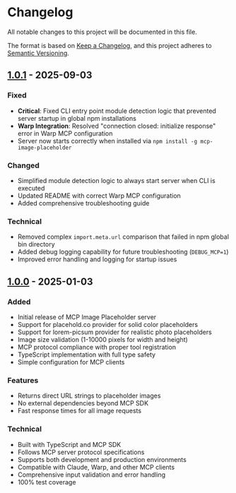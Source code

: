# Changelog

All notable changes to this project will be documented in this file.

The format is based on [Keep a Changelog](https://keepachangelog.com/en/1.0.0/),
and this project adheres to [Semantic Versioning](https://semver.org/spec/v2.0.0.html).

## [1.0.1] - 2025-09-03

### Fixed
- **Critical**: Fixed CLI entry point module detection logic that prevented server startup in global npm installations
- **Warp Integration**: Resolved "connection closed: initialize response" error in Warp MCP configuration
- Server now starts correctly when installed via `npm install -g mcp-image-placeholder`

### Changed
- Simplified module detection logic to always start server when CLI is executed
- Updated README with correct Warp MCP configuration
- Added comprehensive troubleshooting guide

### Technical
- Removed complex `import.meta.url` comparison that failed in npm global bin directory
- Added debug logging capability for future troubleshooting (`DEBUG_MCP=1`)
- Improved error handling and logging for startup issues

## [1.0.0] - 2025-01-03

### Added
- Initial release of MCP Image Placeholder server
- Support for placehold.co provider for solid color placeholders
- Support for lorem-picsum provider for realistic photo placeholders
- Image size validation (1-10000 pixels for width and height)
- MCP protocol compliance with proper tool registration
- TypeScript implementation with full type safety
- Simple configuration for MCP clients

### Features
- Returns direct URL strings to placeholder images
- No external dependencies beyond MCP SDK
- Fast response times for all image requests

### Technical
- Built with TypeScript and MCP SDK
- Follows MCP server protocol specifications
- Supports both development and production environments
- Compatible with Claude, Warp, and other MCP clients
- Comprehensive input validation and error handling
- 100% test coverage

[1.0.1]: https://github.com/hellokhoyer/mcp-image-placer/releases/tag/v1.0.1
[1.0.0]: https://github.com/hellokhoyer/mcp-image-placer/releases/tag/v1.0.0
